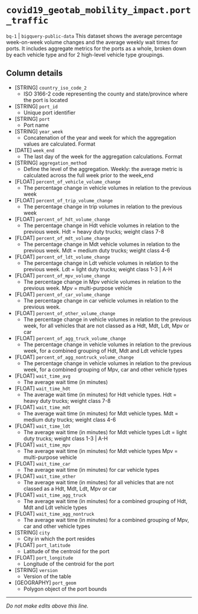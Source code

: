 # `covid19_geotab_mobility_impact.port_traffic`
`bq-1` | `bigquery-public-data`
This dataset shows the average percentage week-on-week volume changes and the average weekly wait times for ports. It includes aggregate metrics for the ports as a whole, broken down by each vehicle type and for 2 high-level vehicle type groupings.

## Column details
* [STRING]    `country_iso_code_2`
  - ISO 3166-2 code representing the county and state/province where the port is located
* [STRING]    `port_id`
  - Unique port identifier
* [STRING]    `port`
  - Port name
* [STRING]    `year_week`
  - Concatenation of the year and week for which the aggregation values are calculated. Format <YYYYWW>
* [DATE]      `week_end`
  - The last day of the week for the aggregation calculations. Format <YYYY-MM-DD>
* [STRING]    `aggregation_method`
  - Define the level of the aggregation. Weekly: the average metric is calculated across the full week prior to the week_end
* [FLOAT]     `percent_of_vehicle_volume_change`
  - The percentage change in vehicle volumes in relation to the previous week
* [FLOAT]     `percent_of_trip_volume_change`
  - The percentage change in trip volumes in relation to the previous week
* [FLOAT]     `percent_of_hdt_volume_change`
  - The percentage change in Hdt vehicle volumes in relation to the previous week. Hdt = heavy duty trucks; weight class 7-8
* [FLOAT]     `percent_of_mdt_volume_change`
  - The percentage change in Mdt vehicle volumes in relation to the previous week. Mdt = medium duty trucks; weight class 4-6
* [FLOAT]     `percent_of_ldt_volume_change`
  - The percentage change in Ldt vehicle volumes in relation to the previous week. Ldt = light duty trucks; weight class 1-3 | A-H
* [FLOAT]     `percent_of_mpv_volume_change`
  - The percentage change in Mpv vehicle volumes in relation to the previous week. Mpv = multi-purpose vehicle
* [FLOAT]     `percent_of_car_volume_change`
  - The percentage change in car vehicle volumes in relation to the previous week.
* [FLOAT]     `percent_of_other_volume_change`
  - The percentage change in vehicle volumes in relation to the previous week, for all vehicles that are not classed as a Hdt, Mdt, Ldt, Mpv or car
* [FLOAT]     `percent_of_agg_truck_volume_change`
  - The percentage change in vehicle volumes in relation to the previous week, for a combined grouping of Hdt, Mdt and Ldt vehicle types
* [FLOAT]     `percent_of_agg_nontruck_volume_change`
  - The percentage change in vehicle volumes in relation to the previous week, for a combined grouping of Mpv, car and other vehicle types
* [FLOAT]     `wait_time_avg`
  - The average wait time (in minutes)
* [FLOAT]     `wait_time_hdt`
  - The average wait time (in minutes) for Hdt vehicle types. Hdt = heavy duty trucks; weight class 7-8
* [FLOAT]     `wait_time_mdt`
  - The average wait time (in minutes) for Mdt vehicle types. Mdt = medium duty trucks; weight class 4-6
* [FLOAT]     `wait_time_ldt`
  - The average wait time (in minutes) for Mdt vehicle types Ldt = light duty trucks; weight class 1-3 | A-H
* [FLOAT]     `wait_time_mpv`
  - The average wait time (in minutes) for Mdt vehicle types Mpv = multi-purpose vehicle
* [FLOAT]     `wait_time_car`
  - The average wait time (in minutes) for car vehicle types
* [FLOAT]     `wait_time_other`
  - The average wait time (in minutes) for all vehicles that are not classed as a Hdt, Mdt, Ldt, Mpv or car
* [FLOAT]     `wait_time_agg_truck`
  - The average wait time (in minutes) for a combined grouping of Hdt, Mdt and Ldt vehicle types
* [FLOAT]     `wait_time_agg_nontruck`
  - The average wait time (in minutes) for a combined grouping of Mpv, car and other vehicle types
* [STRING]    `city`
  - City in which the port resides
* [FLOAT]     `port_latitude`
  - Latitude of the centroid for the port
* [FLOAT]     `port_longitude`
  - Longitude of the centroid for the port
* [STRING]    `version`
  - Version of the table
* [GEOGRAPHY] `port_geom`
  - Polygon object of the port bounds

-------------------------------------------------------------------------------
*Do not make edits above this line.*
